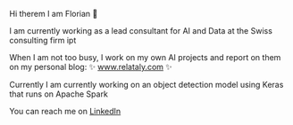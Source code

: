 Hi therem I am Florian 👋 

I am currently working as a lead consultant for AI and Data at the Swiss consulting firm ipt 

When I am not too busy, I work on my own AI projects and report on them on my personal blog: ✨ www.relataly.com ✨

Currently I am currently working on an object detection model using Keras that runs on Apache Spark

You can reach me on [LinkedIn](https://www.linkedin.com/in/dr-florian-m%C3%BCller-muc/) 
